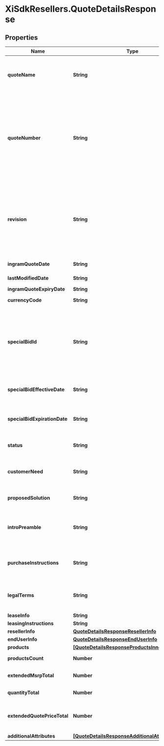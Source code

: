 # XiSdkResellers.QuoteDetailsResponse

## Properties

Name | Type | Description | Notes
------------ | ------------- | ------------- | -------------
**quoteName** | **String** | Quote Name given to quote by sales team or system generated.  Generally used as a reference to identify the quote. | [optional] 
**quoteNumber** | **String** | Unique identifier generated by Ingram Micro&#39;s CRM specific to each quote.  When applying a filter to the quoteNumber and including a partial quote number in the filter, all quotes containing any information included in the filter can be retrieved as a subset of all available customer quotes. | [optional] 
**revision** | **String** | When a quote has been revised and updated, the quote number remains the same throughout the lifecycle of the quote, however, a Revision number is updated for each revision of the quote.  The revision numbers is associated with the Unique Quote Number. | [optional] 
**ingramQuoteDate** | **String** | Date the Quote was initially Created. | [optional] 
**lastModifiedDate** | **String** | Date the Quote was last updated or modified. | [optional] 
**ingramQuoteExpiryDate** | **String** | Quote expiration date. | [optional] 
**currencyCode** | **String** | Three letter currency code. | [optional] 
**specialBidId** | **String** | Price discount identifyer to specify  a pricing discount that has been applied to the quote. If present - the priceDeviationStartDate and priceDeviationExpiryDate must be presented. Cisco refers to this as a Dart | [optional] 
**specialBidEffectiveDate** | **String** | If price discount has been applied to the quote - the starting date the discount begins. | [optional] 
**specialBidExpirationDate** | **String** | If a price discount has been applied to the quote - The date the discount expires and will no longer be applicable. | [optional] 
**status** | **String** | This refers to the primary status of the quote.  API responses will return | [optional] 
**customerNeed** | **String** | Details related to the customer&#39;s request for the quote entered by the sales representative or system generated. | [optional] 
**proposedSolution** | **String** | Ingram Micro proposed solution and summary of quote. | [optional] 
**introPreamble** | **String** | Introductory paragraph included in each quote.  Legally required - must be included when presenting the quote details. | [optional] 
**purchaseInstructions** | **String** | Purchase instructions.  Legally required - must be included when presenting the quote details. | [optional] 
**legalTerms** | **String** | Legal terms -  Legally required - must be included when presenting the quote details. | [optional] 
**leaseInfo** | **String** | Lease information. | [optional] 
**leasingInstructions** | **String** | Leasing information | [optional] 
**resellerInfo** | [**QuoteDetailsResponseResellerInfo**](QuoteDetailsResponseResellerInfo.md) |  | [optional] 
**endUserInfo** | [**QuoteDetailsResponseEndUserInfo**](QuoteDetailsResponseEndUserInfo.md) |  | [optional] 
**products** | [**[QuoteDetailsResponseProductsInner]**](QuoteDetailsResponseProductsInner.md) |  | [optional] 
**productsCount** | **Number** | Total number of products included in the quote | [optional] 
**extendedMsrpTotal** | **Number** | Total extended MSRP for all products included in the quote | [optional] 
**quantityTotal** | **Number** | Total quantity of all items in the quote. | [optional] 
**extendedQuotePriceTotal** | **Number** | Total amount of quoted price for all products in the quote including both solution products and suggested products. | [optional] 
**additionalAttributes** | [**[QuoteDetailsResponseAdditionalAttributesInner]**](QuoteDetailsResponseAdditionalAttributesInner.md) |  | [optional] 


